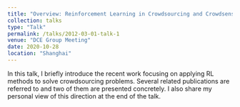 ```yaml
---
title: "Overview: Reinforcement Learning in Crowdsourcing and Crowdsensing"
collection: talks
type: "Talk"
permalink: /talks/2012-03-01-talk-1
venue: "DCE Group Meeting"
date: 2020-10-28
location: "Shanghai"
---
```


In this talk, I briefly introduce the recent work focusing on applying RL methods to solve crowdsourcing problems. Several related publications are referred to and two of them are presented concretely. I also share my personal view of this direction at the end of the talk.
